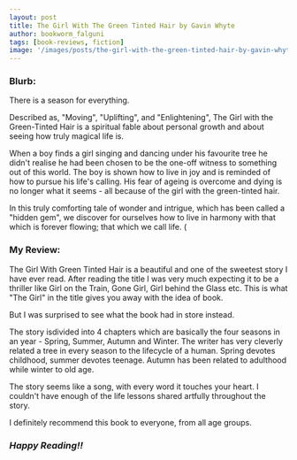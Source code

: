 ```yaml
---
layout: post
title: The Girl With The Green Tinted Hair by Gavin Whyte
author: bookworm_falguni
tags: [book-reviews, fiction]
image: '/images/posts/the-girl-with-the-green-tinted-hair-by-gavin-whyte.jpg'
---
```

### **Blurb:**

There is a season for everything. 

Described as, "Moving", "Uplifting", and "Enlightening", The Girl with the Green-Tinted Hair is a spiritual fable about personal growth and about seeing how truly magical life is. 

When a boy finds a girl singing and dancing under his favourite tree he didn't realise he had been chosen to be the one-off witness to something out of this world. The boy is shown how to live in joy and is reminded of how to pursue his life's calling. His fear of ageing is overcome and dying is no longer what it seems - all because of the girl with the green-tinted hair. 

In this truly comforting tale of wonder and intrigue, which has been called a "hidden gem", we discover for ourselves how to live in harmony with that which is forever flowing; that which we call life. (

### **My Review:**

The Girl With Green Tinted Hair is a beautiful and one of the sweetest story I have ever read. After reading the title I was very much expecting it to be a thriller like Girl on the Train, Gone Girl, Girl behind the Glass etc. This is what "The Girl" in the title gives you away with the idea of book. 

But I was surprised to see what the book had in store instead.

The story isdivided into 4 chapters which are basically the four seasons in an year - Spring, Summer, Autumn and Winter. The writer has very cleverly related a tree in every season to the lifecycle of a human. Spring devotes childhood, summer devotes teenage. Autumn has been related to adulthood while winter to old age. 

The story seems like a song, with every word it touches your heart. I couldn't have enough of the life lessons shared artfully throughout the story.

I definitely recommend this book to everyone, from all age groups. 

### ***Happy Reading!!***
